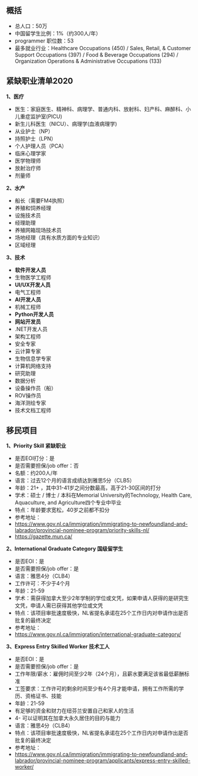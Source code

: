 ## 概括

- 总人口：50万
- 中国留学生比例：1%（约300人/年）
- programmer 职位数：53
- 最多就业行业：Healthcare Occupations (450) / Sales, Retail, & Customer Support Occupations (397) / Food & Beverage Occupations (294) / Organization Operations & Administrative Occupations (133)

## 紧缺职业清单2020

**1、医疗**

- 医生：家庭医生、精神科、病理学、普通内科、放射科、妇产科、麻醉科、小儿重症监护室(PICU)
- 新生儿科医生（NICU）、病理学(血液病理学)
- 从业护士（NP）
- 持照护士（LPN）
- 个人护理人员（PCA）
- 临床心理学家
- 医学物理师
- 放射治疗师
- 剂量师

**2、水产**

- 船长（需要FM4执照）
- 养殖和饲养经理
- 设施技术员
- 经理助理
- 养殖网箱现场技术员
- 场地经理（具有水质方面的专业知识）
- 区域经理

**3、技术**

- **软件开发人员**
- 生物医学工程师
- **UI/UX开发人员**
- 电气工程师
- **AI开发人员**
- 机械工程师
- **Python开发人员**
- **网站开发员**
- .NET开发人员
- 架构工程师
- 安全专家
- 云计算专家
- 生物信息学专家
- 计算机网络支持
- 研究助理
- 数据分析
- 设备操作员（船）
- ROV操作员
- 海洋测绘专家
- 技术文档工程师

## 移民项目

**1、Priority Skill 紧缺职业**

- 是否EOI打分：是
- 是否需要担保/job offer：否
- 名额：约200人/年
- 语言：过去12个月的语言成绩达到雅思5分（CLB5）
- 年龄：21+ ，其中31-41岁之间分数最高，高于21-30区间的打分
- 学术：硕士 / 博士 / 本科在Memorial University的Technology, Health Care, Aquaculture, and Agriculture四个专业中毕业
- 特点：年龄要求宽松，40岁之前都不扣分
- 参考地址：
- https://www.gov.nl.ca/immigration/immigrating-to-newfoundland-and-labrador/provincial-nominee-program/priority-skills-nl/
- https://gazette.mun.ca/

**2、International Graduate Category 国级留学生**

- 是否EOI：是
- 是否需要担保/job offer：是
- 语言：雅思4分（CLB4）
- 工作许可：不少于4个月
- 年龄：21-59
- 学术：需获得加拿大至少2年学制的学位或文凭，如果申请人获得的是研究生文凭，申请人需已获得其他学位或文凭
- 特点：该项目审批速度极快，NL省提名承诺在25个工作日内对申请作出是否批复的最终决定
- 参考地址：
- https://www.gov.nl.ca/immigration/international-graduate-category/

**3、Express Entry Skilled Worker 技术工人**

- 是否EOI：是
- 是否需要担保/job offer：是
- 工作年限/薪水：雇佣时间至少2年（24个月），且薪水要满足该省最低薪酬标准
- 工签要求：工作许可的剩余时间至少有4个月才能申请，拥有工作所需的学历、资格证书、技能
- 年龄：21-59
- 有足够的资金和财力在纽芬兰安置自己和家人的生活
- 4- 可以证明其在加拿大永久居住的目的与能力
- 语言：雅思4分（CLB4）
- 特点：该项目审批速度极快，NL省提名承诺在25个工作日内对申请作出是否批复的最终决定
- 参考地址：
- https://www.gov.nl.ca/immigration/immigrating-to-newfoundland-and-labrador/provincial-nominee-program/applicants/express-entry-skilled-worker/
